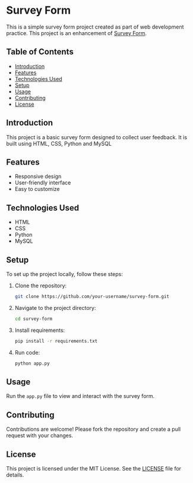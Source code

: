 # Survey Form

This is a simple survey form project created as part of web development practice. This project is an enhancement of [Survey Form](https://codepen.io/Karan-Behera/pen/zYddoJq).

## Table of Contents

- [Introduction](#introduction)
- [Features](#features)
- [Technologies Used](#technologies-used)
- [Setup](#setup)
- [Usage](#usage)
- [Contributing](#contributing)
- [License](#license)

## Introduction

This project is a basic survey form designed to collect user feedback. It is built using HTML, CSS, Python and MySQL

## Features

- Responsive design
- User-friendly interface
- Easy to customize

## Technologies Used

- HTML
- CSS
- Python
- MySQL

## Setup

To set up the project locally, follow these steps:

1. Clone the repository:
    ```bash
    git clone https://github.com/your-username/survey-form.git
    ```
2. Navigate to the project directory:
    ```bash
    cd survey-form
    ```
3. Install requirements:
    ```bash
    pip install -r requirements.txt 
    ```
4. Run code:
    ```bash
    python app.py
    ```

## Usage

Run the `app.py` file to view and interact with the survey form.

## Contributing

Contributions are welcome! Please fork the repository and create a pull request with your changes.

## License

This project is licensed under the MIT License. See the [LICENSE](LICENSE) file for details.